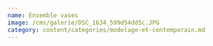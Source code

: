 ```yaml
---
name: Ensemble vases
image: /cms/galerie/DSC_1634_599d54dd5c.JPG
category: content/categories/modelage-et-contemporain.md
---
```


